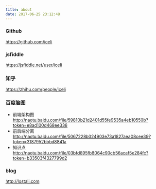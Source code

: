 ```yaml
---
title: about
date: 2017-06-25 23:12:48
---
```


### Github
https://github.com/iceli

### jsfiddle
https://jsfiddle.net/user/iceli

### 知乎
https://zhihu.com/people/iceli

### 百度脑图
- 前端架构图
http://naotu.baidu.com/file/59810b21d2401d55fe9535a4eb10550b?token=e8ad100d468ee338
- 前后端分离
http://naotu.baidu.com/file/5067228b024903e73a1827aea08cee39?token=3187952bbbd8841a
- 知识点
http://naotu.baidu.com/file/03bfd895fb8064c90cb56acaf5e284fc?token=b33503f4327799d2

### blog
http://lostali.com